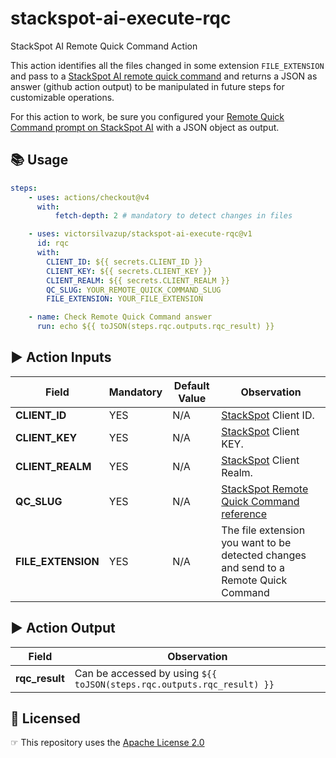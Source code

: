 # stackspot-ai-execute-rqc

StackSpot AI Remote Quick Command Action

This action identifies all the files changed in some extension `FILE_EXTENSION` and pass to a [StackSpot AI remote quick command](https://ai.stackspot.com/docs/pt-br/quick-commands/create-remote-qc) and returns a JSON as answer (github action output) to be manipulated in future steps for customizable operations.

For this action to work, be sure you configured your [Remote Quick Command prompt on StackSpot AI](https://ai.stackspot.com/docs/pt-br/quick-commands/create-remote-qc) with a JSON object as output.

## 📚 Usage

```yaml
steps:
    - uses: actions/checkout@v4
      with: 
          fetch-depth: 2 # mandatory to detect changes in files

    - uses: victorsilvazup/stackspot-ai-execute-rqc@v1
      id: rqc
      with:
        CLIENT_ID: ${{ secrets.CLIENT_ID }}
        CLIENT_KEY: ${{ secrets.CLIENT_KEY }}
        CLIENT_REALM: ${{ secrets.CLIENT_REALM }}
        QC_SLUG: YOUR_REMOTE_QUICK_COMMAND_SLUG
        FILE_EXTENSION: YOUR_FILE_EXTENSION

    - name: Check Remote Quick Command answer
      run: echo ${{ toJSON(steps.rqc.outputs.rqc_result) }}
```

## ▶️ Action Inputs

Field | Mandatory | Default Value | Observation
------------ | ------------  | ------------- | -------------
**CLIENT_ID** | YES | N/A | [StackSpot](https://stackspot.com/en/settings/access-token) Client ID.
**CLIENT_KEY** | YES | N/A |[StackSpot](https://stackspot.com/en/settings/access-token) Client KEY.
**CLIENT_REALM** | YES | N/A |[StackSpot](https://stackspot.com/en/settings/access-token) Client Realm.
**QC_SLUG** | YES | N/A | [StackSpot Remote Quick Command reference](https://ai.stackspot.com/docs/pt-br/quick-commands/create-remote-qc)
**FILE_EXTENSION** | YES | N/A | The file extension you want to be detected changes and send to a Remote Quick Command

## ▶️ Action Output

Field | Observation
------------  | -------------
**rqc_result** | Can be accessed by using `${{ toJSON(steps.rqc.outputs.rqc_result) }}`

## 🏅 Licensed

☞ This repository uses the [Apache License 2.0](https://github.com/victorsilvazup/stackspot-ai-execute-rqc/blob/main/LICENSE)